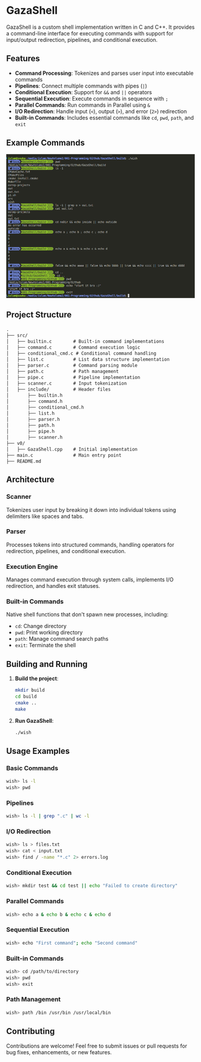 # GazaShell

GazaShell is a custom shell implementation written in C and C++. It provides a command-line interface for executing commands with support for input/output redirection, pipelines, and conditional execution.

## Features

- **Command Processing**: Tokenizes and parses user input into executable commands
- **Pipelines**: Connect multiple commands with pipes (`|`)
- **Conditional Execution**: Support for `&&` and `||` operators
- **Sequential Execution**: Execute commands in sequence with `;`
- **Parallel Commands**: Run commands in Parallel using `&`
- **I/O Redirection**: Handle input (`<`), output (`>`), and error (`2>`) redirection
- **Built-in Commands**: Includes essential commands like `cd`, `pwd`, `path`, and `exit`

## Example Commands

![Example Usage](example.png)

## Project Structure

```
.
├── src/
│   ├── builtin.c        # Built-in command implementations
│   ├── command.c        # Command execution logic
│   ├── conditional_cmd.c # Conditional command handling
│   ├── list.c           # List data structure implementation
│   ├── parser.c         # Command parsing module
│   ├── path.c           # Path management
│   ├── pipe.c           # Pipeline implementation
│   ├── scanner.c        # Input tokenization
│   ├── include/         # Header files
│       ├── builtin.h
│       ├── command.h
│       ├── conditional_cmd.h
│       ├── list.h
│       ├── parser.h
│       ├── path.h
│       ├── pipe.h
│       ├── scanner.h
├── v0/
│   ├── GazaShell.cpp    # Initial implementation
├── main.c               # Main entry point
├── README.md
```

## Architecture

### Scanner
Tokenizes user input by breaking it down into individual tokens using delimiters like spaces and tabs.

### Parser
Processes tokens into structured commands, handling operators for redirection, pipelines, and conditional execution.

### Execution Engine
Manages command execution through system calls, implements I/O redirection, and handles exit statuses.

### Built-in Commands
Native shell functions that don't spawn new processes, including:
- `cd`: Change directory
- `pwd`: Print working directory
- `path`: Manage command search paths
- `exit`: Terminate the shell

## Building and Running

1. **Build the project**:
   ```bash
   mkdir build
   cd build
   cmake ..
   make
   ```

2. **Run GazaShell**:
   ```bash
   ./wish
   ```

## Usage Examples

### Basic Commands
```bash
wish> ls -l
wish> pwd
```

### Pipelines
```bash
wish> ls -l | grep ".c" | wc -l
```

### I/O Redirection
```bash
wish> ls > files.txt
wish> cat < input.txt
wish> find / -name "*.c" 2> errors.log
```

### Conditional Execution
```bash
wish> mkdir test && cd test || echo "Failed to create directory"
```

### Parallel Commands
```bash
wish> echo a & echo b & echo c & echo d
```


### Sequential Execution
```bash
wish> echo "First command"; echo "Second command"
```

### Built-in Commands
```bash
wish> cd /path/to/directory
wish> pwd
wish> exit
```

### Path Management
```bash
wish> path /bin /usr/bin /usr/local/bin
```

## Contributing

Contributions are welcome! Feel free to submit issues or pull requests for bug fixes, enhancements, or new features.
